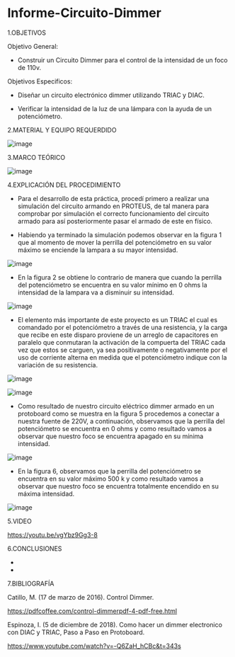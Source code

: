 # Informe-Circuito-Dimmer

1.OBJETIVOS

Objetivo General:

* Construir un Circuito Dimmer para el control de la intensidad de un foco de 110v. 

Objetivos Especificos:

* Diseñar un circuito electrónico dimmer utilizando TRIAC y DIAC.

* Verificar la intensidad de la luz de una lámpara con la ayuda de un potenciómetro. 

2.MATERIAL Y EQUIPO REQUERDIDO

![image](https://user-images.githubusercontent.com/93733175/150828147-feb3338c-3477-49f0-872e-4ba223f1218d.png)

3.MARCO TEÓRICO

![image](https://user-images.githubusercontent.com/93733175/150729828-678388e3-3773-4f21-92e9-5786cb82016a.png)

4.EXPLICACIÓN DEL PROCEDIMIENTO

* Para el desarrollo de esta práctica, procedí primero a realizar una simulación del circuito armando en PROTEUS, de tal manera para comprobar por simulación el correcto funcionamiento del circuito armado para así posteriormente pasar el armado de este en físico.

* Habiendo ya terminado la simulación podemos observar en la figura 1 que al momento de mover la perrilla del potenciómetro en su valor máximo se enciende la lampara a su mayor intensidad. 

![image](https://user-images.githubusercontent.com/93733175/151009344-c5a0df7a-92a3-4494-96f0-61bcbcb91f46.png)

* En la figura 2 se obtiene lo contrario de manera que cuando la perrilla del potenciómetro se encuentra en su valor mínimo en 0 ohms la intensidad de la lampara va a disminuir su intensidad.

![image](https://user-images.githubusercontent.com/93733175/151009407-c6f56b13-a3da-439a-927a-ebe26f719de6.png)

* El elemento más importante de este proyecto es un TRIAC el cual es comandado por el potenciómetro a 
través de una resistencia, y la carga que recibe en este disparo proviene de un arreglo de capacitores en 
paralelo que conmutaran la activación de la compuerta del TRIAC cada vez que estos se carguen, ya sea positivamente o negativamente por el uso de corriente alterna en medida que el potenciómetro indique 
con la variación de su resistencia.

![image](https://user-images.githubusercontent.com/93733175/151020384-08e27630-d342-4643-858d-051404e75435.png)

![image](https://user-images.githubusercontent.com/93733175/151020513-0901be55-12c6-402c-b0ca-7f9e83e13d0b.png)

* Como resultado de nuestro circuito eléctrico dimmer armado en un protoboard como se muestra en la figura 5 procedemos a conectar a nuestra fuente de 220V, a continuación, observamos que la perrilla del potenciómetro se encuentra en 0 ohms y como resultado vamos a observar que nuestro foco se encuentra apagado en su mínima intensidad. 

![image](https://user-images.githubusercontent.com/93733175/151020708-d674d5cf-99b3-4737-9d57-b6d05118fd38.png)

* En la figura 6, observamos que la perrilla del potenciómetro se encuentra en su valor máximo 500 k y como resultado vamos a observar que nuestro foco se encuentra totalmente encendido en su máxima intensidad.

![image](https://user-images.githubusercontent.com/93733175/151020799-ceadfb65-e474-4729-b726-d444f37aa8c2.png)

5.VIDEO

https://youtu.be/vgYbz9Gg3-8

6.CONCLUSIONES

* 

*

7.BIBLIOGRAFÍA

Catillo, M. (17 de marzo de 2016). Control Dimmer.

https://pdfcoffee.com/control-dimmerpdf-4-pdf-free.html

Espinoza, I. (5 de diciembre de 2018). Como hacer un dimmer electronico con DIAC y TRIAC, Paso a Paso en Protoboard.

https://www.youtube.com/watch?v=-Q6ZaH_hCBc&t=343s


